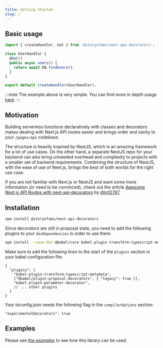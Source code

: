 ```yaml
---
title: Getting Started
slug: /
---
```


## Basic usage

```ts
import { createHandler, Get } from '@storyofams/next-api-decorators';

class UserHandler {
  @Get()
  public async users() {
    return await DB.findUsers();
  }
}

export default createHandler(UserHandler);
```

:::note
The example above is very simple. You can find more in depth usage [here](introduction/basics).
:::

## Motivation

Building serverless functions declaratively with classes and decorators makes dealing with Next.js API routes easier and brings order and sanity to your `/pages/api` codebase.

The structure is heavily inspired by NestJS, which is an amazing framework for a lot of use cases. On the other hand, a separate NestJS repo for your backend can also bring unneeded overhead and complexity to projects with a smaller set of backend requirements. Combining the structure of NestJS, with the ease of use of Next.js, brings the best of both worlds for the right use case.

If you are not familiar with Next.js or NestJS and want some more information (or need to be convinced), check out the article
[Awesome Next.js API Routes with next-api-decorators](https://www.tpjnorton.com/blog/posts/awesome-next-js-api-routes-with-next-api-decorators) by [@tn12787](https://github.com/tn12787)

## Installation

```bash npm2yarn
npm install @storyofams/next-api-decorators
```

Since decorators are still in proposal state, you need to add the following plugins to your `devDependencies` in order to use them:

```bash npm2yarn
npm install --save-dev @babel/core babel-plugin-transform-typescript-metadata @babel/plugin-proposal-decorators babel-plugin-parameter-decorator
```

Make sure to add the following lines to the start of the `plugins` section in your babel configuration file:

```json5
{
  "plugins": [
    "babel-plugin-transform-typescript-metadata",
    ["@babel/plugin-proposal-decorators", { "legacy": true }],
    "babel-plugin-parameter-decorator",
    // ... other plugins
  ]
}
```

Your tsconfig.json needs the following flag in the `compilerOptions` section:

```json5
"experimentalDecorators": true
```

## Examples

Please see [the examples](https://github.com/storyofams/next-api-decorators/tree/master/examples) to see how this library can be used.

